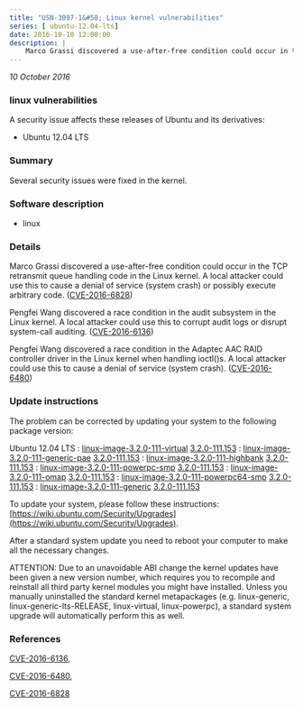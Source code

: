```yaml
---
title: "USN-3097-1&#58; Linux kernel vulnerabilities"
series: [ ubuntu-12.04-lts]
date: 2016-10-10 12:00:00
description: |
    Marco Grassi discovered a use-after-free condition could occur in the TCP retransmit queue handling code in the Linux kernel. A local attacker could use this to cause a denial of service (system crash) or possibly execute arbitrary code. ([CVE-2016-6828](http://people.ubuntu.com/~ubuntu-security/cve/CVE-2016-6828))
--- 
```

 
 

*10 October 2016*

### linux vulnerabilities

A security issue affects these releases of Ubuntu and its derivatives:

* Ubuntu 12.04 LTS

### Summary

Several security issues were fixed in the kernel. 

### Software description

* linux 

### Details

Marco Grassi discovered a use-after-free condition could occur in the TCP retransmit queue handling code in the Linux kernel. A local attacker could use this to cause a denial of service (system crash) or possibly execute arbitrary code. ([CVE-2016-6828](http://people.ubuntu.com/~ubuntu-security/cve/CVE-2016-6828))

Pengfei Wang discovered a race condition in the audit subsystem in the Linux kernel. A local attacker could use this to corrupt audit logs or disrupt system-call auditing. ([CVE-2016-6136](http://people.ubuntu.com/~ubuntu-security/cve/CVE-2016-6136))

Pengfei Wang discovered a race condition in the Adaptec AAC RAID controller driver in the Linux kernel when handling ioctl()s. A local attacker could use this to cause a denial of service (system crash). ([CVE-2016-6480](http://people.ubuntu.com/~ubuntu-security/cve/CVE-2016-6480)) 

### Update instructions

The problem can be corrected by updating your system to the following package version:

Ubuntu 12.04 LTS
 : [linux-image-3.2.0-111-virtual](https://launchpad.net/ubuntu/+source/linux) <span> [3.2.0-111.153](https://launchpad.net/ubuntu/+source/linux/3.2.0-111.153) </span> 
 : [linux-image-3.2.0-111-generic-pae](https://launchpad.net/ubuntu/+source/linux) <span> [3.2.0-111.153](https://launchpad.net/ubuntu/+source/linux/3.2.0-111.153) </span> 
 : [linux-image-3.2.0-111-highbank](https://launchpad.net/ubuntu/+source/linux) <span> [3.2.0-111.153](https://launchpad.net/ubuntu/+source/linux/3.2.0-111.153) </span> 
 : [linux-image-3.2.0-111-powerpc-smp](https://launchpad.net/ubuntu/+source/linux) <span> [3.2.0-111.153](https://launchpad.net/ubuntu/+source/linux/3.2.0-111.153) </span> 
 : [linux-image-3.2.0-111-omap](https://launchpad.net/ubuntu/+source/linux) <span> [3.2.0-111.153](https://launchpad.net/ubuntu/+source/linux/3.2.0-111.153) </span> 
 : [linux-image-3.2.0-111-powerpc64-smp](https://launchpad.net/ubuntu/+source/linux) <span> [3.2.0-111.153](https://launchpad.net/ubuntu/+source/linux/3.2.0-111.153) </span> 
 : [linux-image-3.2.0-111-generic](https://launchpad.net/ubuntu/+source/linux) <span> [3.2.0-111.153](https://launchpad.net/ubuntu/+source/linux/3.2.0-111.153) </span> 

To update your system, please follow these instructions: [https://wiki.ubuntu.com/Security/Upgrades](https://wiki.ubuntu.com/Security/Upgrades).

After a standard system update you need to reboot your computer to make all the necessary changes.

ATTENTION: Due to an unavoidable ABI change the kernel updates have been given a new version number, which requires you to recompile and reinstall all third party kernel modules you might have installed. Unless you manually uninstalled the standard kernel metapackages (e.g. linux-generic, linux-generic-lts-RELEASE, linux-virtual, linux-powerpc), a standard system upgrade will automatically perform this as well. 

### References

 
 [CVE-2016-6136](http://people.ubuntu.com/~ubuntu-security/cve/CVE-2016-6136), 

 [CVE-2016-6480](http://people.ubuntu.com/~ubuntu-security/cve/CVE-2016-6480), 

 [CVE-2016-6828](http://people.ubuntu.com/~ubuntu-security/cve/CVE-2016-6828)
 

